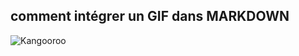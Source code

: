 




## comment intégrer un GIF dans MARKDOWN

![Kangooroo](https://media.giphy.com/media/whN81t40IR0Pe/giphy.gif)
